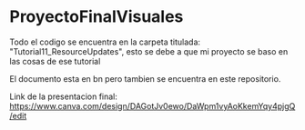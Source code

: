 # ProyectoFinalVisuales

Todo el codigo se encuentra en la carpeta titulada: "Tutorial11_ResourceUpdates", esto se debe a que mi proyecto se baso en las cosas de ese tutorial

El documento esta en bn pero tambien se encuentra en este repositorio.

Link de la presentacion final: https://www.canva.com/design/DAGotJv0ewo/DaWpm1vyAoKkemYqy4pjgQ/edit
